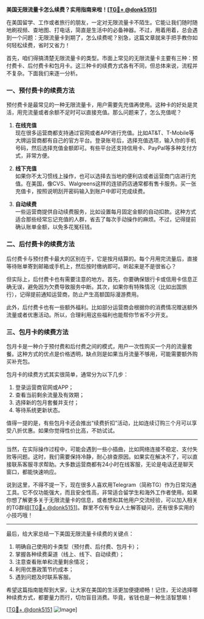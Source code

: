 **美国无限流量卡怎么续费？实用指南来啦！[[TG💪+ @donk5151](https://t.me/s/donk5151)]**

在美国留学、工作或者旅行的朋友，一定对无限流量卡不陌生。它能让我们随时随地刷视频、查地图、打电话，简直是生活中的必备神器。不过，用着用着，总会遇到一个问题：无限流量卡到期了，怎么续费呢？别急，这篇文章就来手把手教你如何轻松续费，省时又省力！

首先，咱们得搞清楚无限流量卡的类型。市面上常见的无限流量卡主要有三种：预付费卡、后付费卡和包月卡。这三种卡的续费方式各有不同，但总体来说，流程并不复杂。下面我们来逐一分析。

### **一、预付费卡的续费方法**
预付费卡是最常见的一种无限流量卡，用户需要先充值再使用。这种卡的好处是灵活，用完流量或者余额不足时可以直接充值。那么问题来了，怎么充值呢？

1. **在线充值**  
   现在很多运营商都支持通过官网或者APP进行充值。比如AT&T、T-Mobile等大牌运营商都有自己的官方平台。登录账号后，选择充值选项，输入你的手机号码，然后选择充值金额即可。有些平台还支持信用卡、PayPal等多种支付方式，非常方便。

2. **线下充值**  
   如果你不太习惯线上操作，也可以选择去当地的便利店或者运营商门店进行充值。在美国，像CVS、Walgreens这样的连锁药店通常都有售卡服务。买一张充值卡，按照说明刮开密码输入到账户中即可完成续费。

3. **自动续费**  
   一些运营商提供自动续费服务，比如设置每月固定金额的自动扣款。这种方式适合那些经常忘记充值的人群，省去了每次手动操作的麻烦。不过，记得提前确认账单金额，以免多花冤枉钱。

### **二、后付费卡的续费方法**
后付费卡与预付费卡最大的区别在于，它是按月结算的。每个月用完流量后，直接等待账单寄到邮箱或手机上，然后按时缴纳即可。听起来是不是很省心？

但实际上，后付费卡也有需要注意的地方。首先，你要确保银行卡或信用卡信息正确无误，避免因为欠费导致服务中断。其次，如果你有特殊情况（比如出国旅行），记得提前通知运营商，防止产生高额国际漫游费用。

此外，后付费卡也有一些额外福利。比如部分运营商会根据你的消费情况赠送额外流量或者优惠活动。所以，合理利用这些福利也能帮你节省不少开支。

### **三、包月卡的续费方法**
包月卡是一种介于预付费和后付费之间的模式，用户一次性购买一个月的流量套餐。这种方式的优点是价格透明，缺点则是如果当月流量不够用，可能需要额外购买补充包。

包月卡的续费方式其实很简单，通常分为以下几步：
1. 登录运营商官网或APP；
2. 查看当前剩余流量及有效期；
3. 选择新的包月套餐并支付；
4. 等待系统更新状态。

值得一提的是，有些包月卡还会推出“续费折扣”活动，比如连续订购三个月可以享受八折优惠。如果你觉得性价比高，不妨试试。

---

当然，在实际操作过程中，可能会遇到一些小插曲，比如网络连接不稳定、支付失败等问题。这时，我们需要保持冷静，耐心排查原因。如果实在解决不了，可以直接联系客服寻求帮助。大多数运营商都有24小时在线客服，无论是电话还是聊天窗口，都能快速响应。

说到这里，不得不提一下，现在很多人喜欢用Telegram（简称TG）作为日常沟通工具。它不仅功能强大，而且安全性高，非常适合留学生和海外工作者使用。如果你想了解更多关于无限流量卡的信息，或者想和其他用户交流经验，可以加入相关的TG群组[[TG💪+ @donk5151](https://t.me/s/donk5151)]。群里不仅有专业人士解答疑问，还有很多实用的小技巧哦！

---

最后，给大家总结一下美国无限流量卡续费的关键点：
1. 明确自己使用的卡类型（预付费、后付费、包月卡）；
2. 掌握各种续费渠道（线上、线下、自动续费）；
3. 注意查看账单和流量剩余情况；
4. 利用优惠政策节约成本；
5. 遇到问题及时联系客服。

希望这篇指南能帮到大家，让大家在美国的生活更加便捷顺畅！记住，无论选择哪种续费方式，都要量力而行，切勿盲目消费。毕竟，省钱也是一种生活智慧嘛！

[[TG💪+ @donk5151](https://t.me/s/donk5151) ![Image](https://i.postimg.cc/rwNCRYN7/Snipaste-2025-04-30-17-27-05.png)]